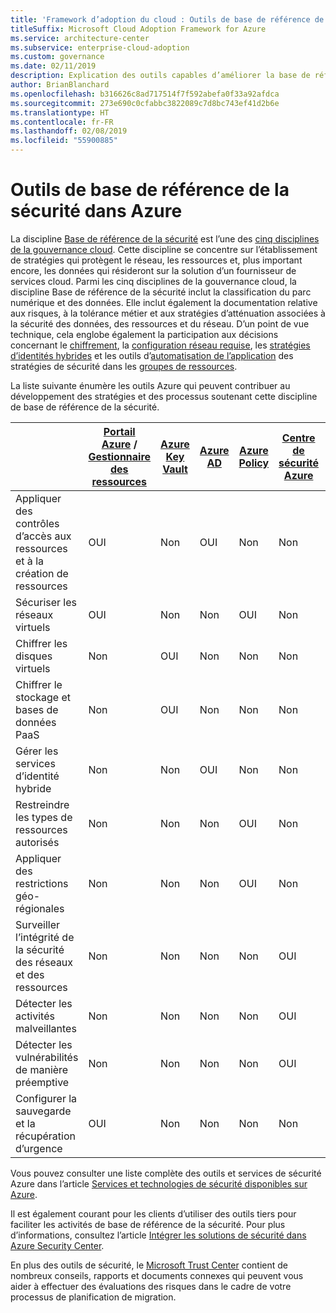 ```yaml
---
title: 'Framework d’adoption du cloud : Outils de base de référence de la sécurité dans Azure'
titleSuffix: Microsoft Cloud Adoption Framework for Azure
ms.service: architecture-center
ms.subservice: enterprise-cloud-adoption
ms.custom: governance
ms.date: 02/11/2019
description: Explication des outils capables d’améliorer la base de référence de la sécurité dans Azure
author: BrianBlanchard
ms.openlocfilehash: b316626c8ad717514f7f592abefa0f33a92afdca
ms.sourcegitcommit: 273e690c0cfabbc3822089c7d8bc743ef41d2b6e
ms.translationtype: HT
ms.contentlocale: fr-FR
ms.lasthandoff: 02/08/2019
ms.locfileid: "55900885"
---
```

# <a name="security-baseline-tools-in-azure"></a>Outils de base de référence de la sécurité dans Azure

La discipline [Base de référence de la sécurité](overview.md) est l’une des [cinq disciplines de la gouvernance cloud](../governance-disciplines.md). Cette discipline se concentre sur l’établissement de stratégies qui protègent le réseau, les ressources et, plus important encore, les données qui résideront sur la solution d’un fournisseur de services cloud. Parmi les cinq disciplines de la gouvernance cloud, la discipline Base de référence de la sécurité inclut la classification du parc numérique et des données. Elle inclut également la documentation relative aux risques, à la tolérance métier et aux stratégies d’atténuation associées à la sécurité des données, des ressources et du réseau. D’un point de vue technique, cela englobe également la participation aux décisions concernant le [chiffrement](../../decision-guides/encryption/overview.md), la [configuration réseau requise](../../decision-guides/software-defined-network/overview.md), les [stratégies d’identités hybrides](../../decision-guides/identity/overview.md) et les outils d’[automatisation de l’application](../../decision-guides/policy-enforcement/overview.md) des stratégies de sécurité dans les [groupes de ressources](../../decision-guides/resource-consistency/overview.md).

La liste suivante énumère les outils Azure qui peuvent contribuer au développement des stratégies et des processus soutenant cette discipline de base de référence de la sécurité.

|                                                            | [Portail Azure](https://azure.microsoft.com/features/azure-portal/) / [Gestionnaire des ressources](/azure/azure-resource-manager/resource-group-overview)  | [Azure Key Vault](/azure/key-vault)  | [Azure AD](/azure/active-directory/fundamentals/active-directory-whatis) | [Azure Policy](/azure/governance/policy/overview) | [Centre de sécurité Azure](/azure/security-center/security-center-intro) | [Azure Monitor](/azure/azure-monitor/overview) |
|------------------------------------------------------------|---------------------------------|-----------------|----------|--------------|-----------------------|---------------|
| Appliquer des contrôles d’accès aux ressources et à la création de ressources   | OUI                             | Non               | OUI      | Non            | Non                     | Non             |
| Sécuriser les réseaux virtuels                                    | OUI                             | Non               | Non        | OUI          | Non                     | Non             |
| Chiffrer les disques virtuels                                     | Non                               | OUI             | Non        | Non            | Non                     | Non             |
| Chiffrer le stockage et bases de données PaaS                         | Non                               | OUI             | Non        | Non            | Non                     | Non             |
| Gérer les services d’identité hybride                            | Non                               | Non               | OUI      | Non            | Non                     | Non             |
| Restreindre les types de ressources autorisés                         | Non                               | Non               | Non        | OUI          | Non                     | Non             |
| Appliquer des restrictions géo-régionales                          | Non                               | Non               | Non        | OUI          | Non                     | Non             |
| Surveiller l’intégrité de la sécurité des réseaux et des ressources          | Non                               | Non               | Non        | Non            | OUI                   | OUI           |
| Détecter les activités malveillantes                                  | Non                               | Non               | Non        | Non            | OUI                   | OUI           |
| Détecter les vulnérabilités de manière préemptive                        | Non                               | Non               | Non        | Non            | OUI                   | Non             |
| Configurer la sauvegarde et la récupération d’urgence                     | OUI                             | Non               | Non        | Non            | Non                     | Non             |

Vous pouvez consulter une liste complète des outils et services de sécurité Azure dans l’article [Services et technologies de sécurité disponibles sur Azure](/azure/security/azure-security-services-technologies).

Il est également courant pour les clients d’utiliser des outils tiers pour faciliter les activités de base de référence de la sécurité. Pour plus d’informations, consultez l’article [Intégrer les solutions de sécurité dans Azure Security Center](/azure/security-center/security-center-partner-integration).

En plus des outils de sécurité, le [Microsoft Trust Center](https://www.microsoft.com/trustcenter/guidance/risk-assessment) contient de nombreux conseils, rapports et documents connexes qui peuvent vous aider à effectuer des évaluations des risques dans le cadre de votre processus de planification de migration.
